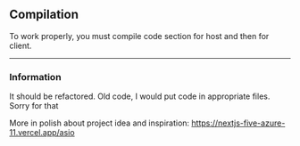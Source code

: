 ## Compilation

To work properly, you must compile code section for host and then for client.

----

### Information

It should be refactored. Old code, I would put code in appropriate files. Sorry for that

More in polish about project idea and inspiration: https://nextjs-five-azure-11.vercel.app/asio
